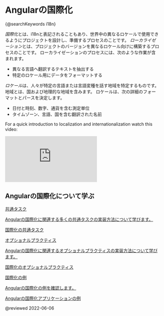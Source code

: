 # Angularの国際化

{@searchKeywords i18n}

*国際化*とは、i18nと表記されることもあり、世界中の異なるロケールで使用できるようにプロジェクトを設計し、準備するプロセスのことです。
*ローカライゼーション*とは、プロジェクトのバージョンを異なるロケール向けに構築するプロセスのことです。
ローカライゼーションのプロセスには、次のような作業が含まれます。

*   異なる言語へ翻訳するテキストを抽出する
*   特定のロケール用にデータをフォーマットする

*ロケール*は、人々が特定の言語または言語変種を話す地域を特定するものです。
地域とは、国および地理的な地域を含みます。
ロケールは、次の詳細のフォーマットとパースを決定します。

*   日付と時刻、数字、通貨を含む測定単位
*   タイムゾーン、言語、国を含む翻訳された名前

For a quick introduction to localization and internationalization watch this video:

<div class="video-container">

<iframe allow="accelerometer; encrypted-media; gyroscope; picture-in-picture" allowfullscreen frameborder="0" src="https://www.youtube.com/embed/KNTN-nsbV7M"></iframe>

</div>

## Angularの国際化について学ぶ

<div class="card-container">
    <a href="guide/i18n-common-overview" class="docs-card" title="Common internationalization tasks">
        <section>共通タスク</section>
        <p>Angularの国際化に関連する多くの共通タスクの実装方法について学びます。</p>
        <p class="card-footer">国際化の共通タスク</p>
    </a>
    <a href="guide/i18n-optional-overview" class="docs-card" title="Optional internationalization tasks">
        <section>オプショナルプラクティス</section>
        <p>Angularの国際化に関連するオプショナルプラクティスの実装方法について学びます。</p>
        <p class="card-footer">国際化のオプショナルプラクティス</p>
    </a>
    <a href="guide/i18n-example" class="docs-card" title="Internationalization example">
        <section>国際化の例</section>
        <p>Angularの国際化の例を確認します。</p>
        <p class="card-footer">Angularの国際化アプリケーションの例</p>
    </a>
</div>

<!-- links -->

<!-- external links -->

<!-- end links -->

@reviewed 2022-06-06
